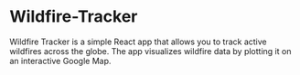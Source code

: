 # Wildfire-Tracker
Wildfire Tracker is a simple React app that allows you to track active wildfires across the globe. The app visualizes wildfire data by plotting it on an interactive Google Map.
